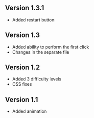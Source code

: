 Version 1.3.1
----------
- Added restart button

Version 1.3
----------
- Added ability to perform the first click
- Changes in the separate file

Version 1.2
--------
- Added 3 difficulty levels
- CSS fixes

Version 1.1
----------
- Added animation